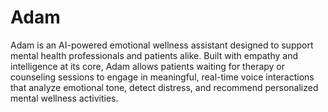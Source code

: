 # Adam

Adam is an AI-powered emotional wellness assistant designed to support mental health professionals and patients alike. Built with empathy and intelligence at its core, Adam allows patients waiting for therapy or counseling sessions to engage in meaningful, real-time voice interactions that analyze emotional tone, detect distress, and recommend personalized mental wellness activities.

